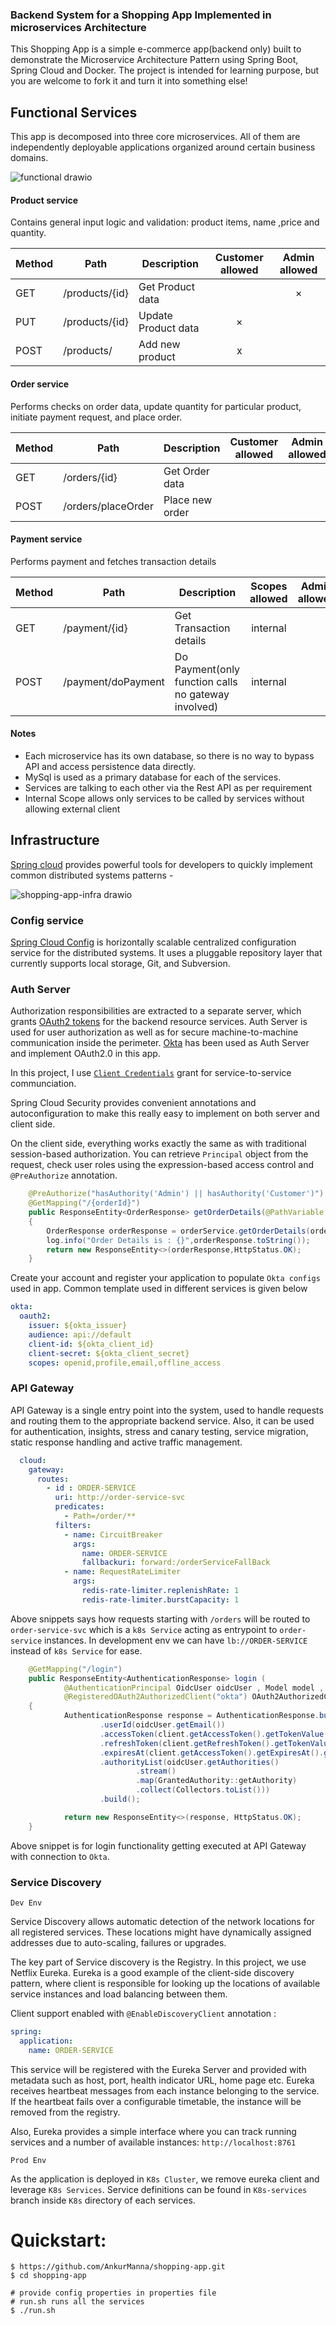 ### Backend System for a Shopping App Implemented in microservices Architecture
This Shopping App is a simple e-commerce app(backend only) built to demonstrate the Microservice Architecture Pattern using Spring Boot, Spring Cloud and Docker. The project is intended for learning purpose, but you are welcome to fork it and turn it into something else!

## Functional Services
This app is decomposed into three core microservices. All of them are independently deployable applications organized around certain business domains.

![functional drawio](https://github.com/AnkurManna/shopping-app/assets/53156149/d321763e-f52f-4aef-b2ad-ee42f7426fc3)

#### Product service
Contains general input logic and validation: product items, name ,price and quantity.

Method	| Path	| Description	| Customer allowed	| Admin allowed
------------- | ------------------------- | ------------- |:-------------:|:----------------:|
GET	| /products/{id}	| Get Product data	|   | 	×
PUT	| /products/{id}	| Update Product data	| × | 
POST	| /products/	| Add new product	| x | 

#### Order service
Performs checks on order data, update quantity for particular product, initiate payment request, and place order.

Method	| Path	| Description	| Customer allowed	| Admin allowed
------------- | ------------------------- | ------------- |:-------------:|:----------------:|
GET	| /orders/{id}	| Get Order data	|   | 	
POST	| /orders/placeOrder	| Place new order	|  | 

#### Payment service
Performs payment and fetches transaction details

Method	| Path	| Description	| Scopes allowed	| Admin allowed
------------- | ------------------------- | ------------- |:-------------:|:----------------:|
GET	| /payment/{id}	| Get Transaction details	| internal  | 	
POST	| /payment/doPayment	| Do Payment(only function calls no gateway involved)	| internal | 

#### Notes
- Each microservice has its own database, so there is no way to bypass API and access persistence data directly.
- MySql is used as a primary database for each of the services.
- Services are talking to each other via the Rest API as per requirement
- Internal Scope allows only services to be called by services without allowing external client
## Infrastructure
[Spring cloud](https://spring.io/projects/spring-cloud) provides powerful tools for developers to quickly implement common distributed systems patterns -

![shopping-app-infra drawio](https://github.com/AnkurManna/shopping-app/assets/53156149/921da8bb-3b2a-4108-8b2f-ea96652ef32f)

### Config service
[Spring Cloud Config](http://cloud.spring.io/spring-cloud-config/spring-cloud-config.html) is horizontally scalable centralized configuration service for the distributed systems. It uses a pluggable repository layer that currently supports local storage, Git, and Subversion.

### Auth Server

Authorization responsibilities are extracted to a separate server, which grants [OAuth2 tokens](https://tools.ietf.org/html/rfc6749) for the backend resource services. Auth Server is used for user authorization as well as for secure machine-to-machine communication inside the perimeter.
[Okta](https://developer.okta.com/) has been used as Auth Server and implement OAuth2.0 in this app.

In this project, I use [`Client Credentials`](https://tools.ietf.org/html/rfc6749#section-4.4) grant for service-to-service communciation.

Spring Cloud Security provides convenient annotations and autoconfiguration to make this really easy to implement on both server and client side.

On the client side, everything works exactly the same as with traditional session-based authorization. You can retrieve `Principal` object from the request, check user roles using the expression-based access control and `@PreAuthorize` annotation.

``` java
    @PreAuthorize("hasAuthority('Admin') || hasAuthority('Customer')")
    @GetMapping("/{orderId}")
    public ResponseEntity<OrderResponse> getOrderDetails(@PathVariable long orderId)
    {
        OrderResponse orderResponse = orderService.getOrderDetails(orderId);
        log.info("Order Details is : {}",orderResponse.toString());
        return new ResponseEntity<>(orderResponse,HttpStatus.OK);
    }
```

Create your account and register your application to populate `Okta configs` used in app. Common template used in different services is given below
```yml
okta:
  oauth2:
    issuer: ${okta_issuer}
    audience: api://default
    client-id: ${okta_client_id}
    client-secret: ${okta_client_secret}
    scopes: openid,profile,email,offline_access
```

### API Gateway
API Gateway is a single entry point into the system, used to handle requests and routing them to the appropriate backend service. Also, it can be used for authentication, insights, stress and canary testing, service migration, static response handling and active traffic management.

```yml
  cloud:
    gateway:
      routes:
        - id : ORDER-SERVICE
          uri: http://order-service-svc
          predicates:
            - Path=/order/**
          filters:
            - name: CircuitBreaker
              args:
                name: ORDER-SERVICE
                fallbackuri: forward:/orderServiceFallBack
            - name: RequestRateLimiter
              args:
                redis-rate-limiter.replenishRate: 1
                redis-rate-limiter.burstCapacity: 1

```
Above snippets says how requests starting with `/orders` will be routed to `order-service-svc` which is a `k8s Service` acting as entrypoint to `order-service` instances.
In development env we can have `lb://ORDER-SERVICE` instead of `k8s Service` for ease.

```java
    @GetMapping("/login")
    public ResponseEntity<AuthenticationResponse> login (
            @AuthenticationPrincipal OidcUser oidcUser , Model model ,
            @RegisteredOAuth2AuthorizedClient("okta") OAuth2AuthorizedClient client)
    {
            AuthenticationResponse response = AuthenticationResponse.builder()
                    .userId(oidcUser.getEmail())
                    .accessToken(client.getAccessToken().getTokenValue())
                    .refreshToken(client.getRefreshToken().getTokenValue())
                    .expiresAt(client.getAccessToken().getExpiresAt().getEpochSecond())
                    .authorityList(oidcUser.getAuthorities()
                            .stream()
                            .map(GrantedAuthority::getAuthority)
                            .collect(Collectors.toList()))
                    .build();

            return new ResponseEntity<>(response, HttpStatus.OK);
    }

```
Above snippet is for login functionality getting executed at API Gateway with connection to `Okta`.

### Service Discovery

`Dev Env`

Service Discovery allows automatic detection of the network locations for all registered services. These locations might have dynamically assigned addresses due to auto-scaling, failures or upgrades.

The key part of Service discovery is the Registry. In this project, we use Netflix Eureka. Eureka is a good example of the client-side discovery pattern, where client is responsible for looking up the locations of available service instances and load balancing between them.

Client support enabled with `@EnableDiscoveryClient` annotation :
``` yml
spring:
  application:
    name: ORDER-SERVICE
```

This service will be registered with the Eureka Server and provided with metadata such as host, port, health indicator URL, home page etc. Eureka receives heartbeat messages from each instance belonging to the service. If the heartbeat fails over a configurable timetable, the instance will be removed from the registry.

Also, Eureka provides a simple interface where you can track running services and a number of available instances: `http://localhost:8761`

`Prod Env`

As the application is deployed in `K8s Cluster`, we remove eureka client and leverage `K8s Services`. Service definitions can be found in `K8s-services` branch inside `K8s` directory of each services. 


# Quickstart: 
```
$ https://github.com/AnkurManna/shopping-app.git
$ cd shopping-app

# provide config properties in properties file
# run.sh runs all the services 
$ ./run.sh
```
